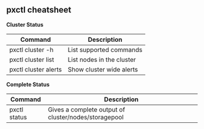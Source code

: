 
## pxctl cheatsheet

**Cluster Status**

| Command | Description |
| --- | --- |
| pxctl cluster -h  | List supported commands |
| pxctl cluster list | List nodes in the cluster |
| pxctl cluster alerts | Show cluster wide alerts |

**Complete Status**

| Command | Description |
| --- | --- |
| pxctl status  | Gives a complete output of cluster/nodes/storagepool |
